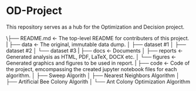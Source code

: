 # OD-Project

This repository serves as a hub for the Optimization and Decision project.

\\├── README.md <- The top-level README for contributers of this project.
|
├── data <- The original, immutable data dump.
│ ├── dataset #1
│ ├── dataset #2
│ └── dataset #3
|
├── docs <- Documents
│ ├── reports <- Generated analysis as HTML, PDF, LaTeX, DOCX etc.
│ └── figures <- Generated graphics and figures to be used in report.
|
├── code <- Code of the project, emcompassing the created jupyter notebook files for each algorithm.
│ ├── Sweep Algorith 
│ ├── Nearest Neighbors Algorithm
│ ├── Artificial Bee Colony Algorith
│ └── Ant Colony Optimization Algorithm
